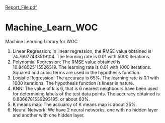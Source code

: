 [Report_File.pdf](https://github.com/Realcoder121/Machine_Learn_WOC/files/8550355/Report_File.pdf)
# Machine_Learn_WOC
Machine Learning Library for WOC
1. Linear Regression:
In linear regression, the RMSE value obtained is 74.76077433519104. The learning rate is 0.01 with 5000 iterations. 
2. Polynomial Regression:
The RMSE value obtained is 10.848025115526319. The learning rate is 0.01 with 1000 iterations. Squared and cubic terms are used in the hypothesis function. 
3. Logistic Regression:
The accuracy is 65%. The learning rate is 0.1 with 1000 iterations. The hypothesis function is linear in nature. 
4. KNN:
The value of k is 6, that is 6 nearest neighbours have been used for determining labels of the test data points. The accuracy obtained is 0.8366781539293195. or about 83%. 
5. K means map:
The accuarcy of K means map is about 25%. 
6. Neural Network: We have 2 neural networks, one with no hidden layer and another with one hidden layer. 
